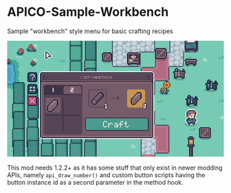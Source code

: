 # APICO-Sample-Workbench
Sample "workbench" style menu for basic crafting recipes

![Sample Workbench](/preview.png)

This mod needs 1.2.2+ as it has some stuff that only exist in newer modding APIs, namely `api_draw_number()` and custom button scripts having the button instance id as a second parameter in the method hook.
